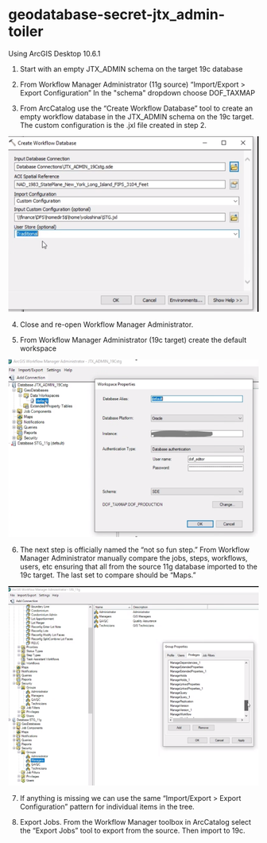 # geodatabase-secret-jtx_admin-toiler

Using ArcGIS Desktop 10.6.1

1. Start with an empty JTX_ADMIN schema on the target 19c database

2. From Workflow Manager Administrator (11g source) “Import/Export > Export Configuration”  In the "schema" dropdown choose DOF_TAXMAP

3. From ArcCatalog use the “Create Workflow Database” tool to create an empty workflow database in the JTX_ADMIN schema on the 19c target.  The custom configuration is the .jxl file created in step 2.


![create workflow database](create_workflow_database.png)

4. Close and re-open Workflow Manager Administrator.

5. From Workflow Manager Administrator (19c target) create the default workspace  

![create default](default.png)

6. The next step is officially named the “not so fun step.”  From Workflow Manager Administrator manually compare the jobs, steps, workflows, users, etc ensuring that all from the source 11g database imported to the 19c target.  The last set to compare should be “Maps.”

![compare](compare.png)

7. If anything is missing we can use the same “Import/Export > Export Configuration” pattern for individual items in the tree.

8. Export Jobs. From the Workflow Manager toolbox in ArcCatalog select the “Export Jobs” tool to export from the source.  Then import to 19c.